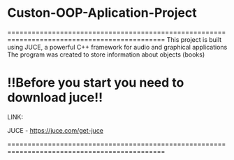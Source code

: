 # Custon-OOP-Aplication-Project

=============================================================================================
This project is built using JUCE, a powerful C++ framework for audio and graphical applications 
The program was created to store information about objects (books)                              
  												
!!Before you start you need to download juce!!							
=================================================================================================
LINK: 												
												
JUCE - https://juce.com/get-juce								
												
=============================================================================================
